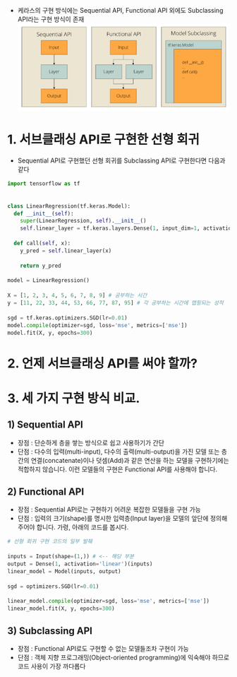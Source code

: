 - 케라스의 구현 방식에는 Sequential API, Functional API 외에도 Subclassing API라는 구현 방식이 존재   
![img.png](img.png)

# 1. 서브클래싱 API로 구현한 선형 회귀

- Sequential API로 구현했던 선형 회귀를 Subclassing API로 구현한다면 다음과 같다

```python
import tensorflow as tf


class LinearRegression(tf.keras.Model):
  def __init__(self):
    super(LinearRegression, self).__init__()
    self.linear_layer = tf.keras.layers.Dense(1, input_dim=1, activation='linear')

  def call(self, x):
    y_pred = self.linear_layer(x)

    return y_pred

model = LinearRegression()

X = [1, 2, 3, 4, 5, 6, 7, 8, 9] # 공부하는 시간
y = [11, 22, 33, 44, 53, 66, 77, 87, 95] # 각 공부하는 시간에 맵핑되는 성적

sgd = tf.keras.optimizers.SGD(lr=0.01)
model.compile(optimizer=sgd, loss='mse', metrics=['mse'])
model.fit(X, y, epochs=300)
```

# 2. 언제 서브클래싱 API를 써야 할까?

# 3. 세 가지 구현 방식 비교.

## 1) Sequential API
- 장점 : 단순하게 층을 쌓는 방식으로 쉽고 사용하기가 간단
- 단점 : 다수의 입력(multi-input), 다수의 출력(multi-output)을 가진 모델 또는 층 간의 연결(concatenate)이나 덧셈(Add)과 같은 연산을 하는 모델을 구현하기에는 적합하지 않습니다. 이런 모델들의 구현은 Functional API를 사용해야 합니다.

## 2) Functional API
- 장점 : Sequential API로는 구현하기 어려운 복잡한 모델들을 구현 가능
- 단점 : 입력의 크기(shape)를 명시한 입력층(Input layer)을 모델의 앞단에 정의해주어야 합니다. 가령, 아래의 코드를 봅시다.

```python
# 선형 회귀 구현 코드의 일부 발췌

inputs = Input(shape=(1,)) # <-- 해당 부분
output = Dense(1, activation='linear')(inputs)
linear_model = Model(inputs, output)

sgd = optimizers.SGD(lr=0.01)

linear_model.compile(optimizer=sgd, loss='mse', metrics=['mse'])
linear_model.fit(X, y, epochs=300)
```

## 3) Subclassing API
- 장점 : Functional API로도 구현할 수 없는 모델들조차 구현이 가능
- 단점 : 객체 지향 프로그래밍(Object-oriented programming)에 익숙해야 하므로 코드 사용이 가장 까다롭다

